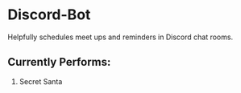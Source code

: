 # Discord-Bot
Helpfully schedules meet ups and reminders in Discord chat rooms.
## Currently Performs:
1. Secret Santa